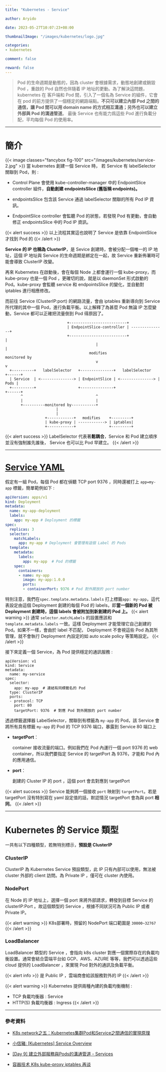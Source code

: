 ```yaml
---
title: "Kubernetes - Service"

author: Aryido

date: 2023-05-27T10:07:23+08:00

thumbnailImage: "/images/kubernetes/logo.jpg"

categories:
- kubernetes

comment: false

reward: false
---
```

<!--BODY-->
> Pod 的生命週期是動態的，因為 cluster 會根據需求，動態地創建或銷毀 Pod ，重啟的 Pod 自然也伴隨着 IP 地址的更動。為了解決這問題，kubernetes 在 客戶端和 Pod 間，引入了一個名為 Service 的組件，它會在 pod 的前方提供了一個穩定的網路端點。**不只可以建立內部 Pod 之間的通信，讓 Pod 間可以用 domain name 的方式相互溝通；另外也可以建立外部與 Pod 的溝通管道**。 最後 Service 也有能力爲這些 Pod 進行負載分配，平均每個 Pod 的使用率。
<!--more-->

---

# 簡介
{{< image classes="fancybox fig-100" src="/images/kubernetes/service-2.jpg" >}}
當 kubernetes 創建一個 Service 時， 若 Service 有 labelSelector 關聯到 Pod，則 :
  - Control Plane 會使用 kube-controller-manager 中的 EndpointSlice controller 組件，**自動創建 endpointsSlice (舊版稱 endpoints)。**

  - endpointsSlice 包含該 Service 通過 labelSelector 關聯的所有 Pod IP 資訊。

  - EndpointSlice controller  會監聽 Pod 的狀態，若發現 Pod 有更動，會自動修正 endpointsSlice 中的 Pod IP 資訊。

{{< alert success >}}
以上流程其實這也說明了 Service 是依靠 EndpointSlice 才找到 Pod 的
{{< /alert >}}


**Service 的 IP 也稱為 ClusterIP**，是 Sevice 創建時，會被分配一個唯一的 IP 地址，這個 IP 地址與 Service 的生命週期是綁定在一起，故 Service 重新佈署時可能會導致 ClusterIP 改變。

再來 Kubernetes 在啟動後，會在每個 Node 上都會運行一個 kube-proxy，而 kube-proxy 也是一個 Pod ，更確切的說，就是以 daemonSet 形式啟動的 Pod。kube-proxy 會監聽 service 和 endpointsSlice 的變化，並自動對 iptables 進行相應修改。

而前往 Service (ClusterIP:port) 的網路流量，會由 iptables 重新導向到 Service 所代理的其中一個 Pod，進行負載平衡。以上解釋了為甚麼 Pod 無論 IP 怎麼變動，Service 都可以正確把流量倒到 Pod 得原因了。

```
                            +--------------------------+
                            | EndpointSlice-controller | ---------------+
                            +--------------------------+                |
                                         |                              |
                                      modifies                     monitored by
                                         v                              v
  +----------+   labelSelector   +---------------+   labelSelector   +------+
  | Service  | <---------------> | EndpointSlice | <---------------> | Pods |
  +----------+                   +---------------+                   +------+
       ^                                 ^
       |                                 |
       +----------monitored by-----------+
                       |
                       |
                  +------------+   modifies    +---------+
                  | kube-proxy | ------------> | iptables|
                  +------------+               +---------+

```


{{< alert success >}}
LabelSelector 代表著**鬆耦合**，Service 和 Pod 建立順序並沒有強制誰先誰後， Service 也可以比 Pod 早建立。
{{< /alert >}}


---

# [Service YAML](https://kubernetes.io/docs/concepts/services-networking/service/)

假定有一組 Pod，每個 Pod 都在偵聽 TCP port 9376 ，同時還被打上 ```app=my-app``` 標籤，簡單範例如下 :
```YAML
apiVersion: apps/v1
kind: Deployment
metadata:
  name: my-app-deployment
  labels:
    app: my-app # Deployment 的標籤
spec:
  replicas: 3
  selector:
    matchLabels:
      app: my-app # Deployment 會管理有這個 Label 的 Pods
  template:
    metadata:
      labels:
        app: my-app  # Pod 的標籤
    spec:
      containers:
      - name: my-app
        image: my-app:1.0.0
        ports:
        - containerPort: 9376 # Pod 對外開放的 port number
```
特別注意，我們在```spec.template.metadata.labels```
打上標籤```app: my-app```，這代表設定由這個 Deployment 創建的每個 Pod 的 labels，即**當一個新的 Pod 被 Deployment 創建時，這個 labels 會被附加到新創建的 Pod 上。**
{{< alert warning >}}
通常 ```selector.matchLabels``` 的設置應該和 ```template.metadata.labels``` 一致。這樣 Deployment 才能管理它自己創建的 Pod。如果不一樣，會由於 label 不匹配， Deployment 不會視這些 Pod 為其所管理，就不會執行 Deployment 內設定的如 auto scale policy 等策略設定。
{{< /alert >}}



接下來定義一個 Service，為 Pod 提供穩定的通訊服務 :

```
apiVersion: v1
kind: Service
metadata:
  name: my-service
spec:
  selector:
    app: my-app  # 連結有同標籤名的 Pod
  type: ClusterIP
  ports:
  - protocol: TCP
    port: 80
    targetPort: 9376  # 對應 Pod 對外開放的 port number
```

透過標籤選擇器 LabelSelector，關聯到有標籤為 ```my-app``` 的 Pod，該 Service 會將所有具有標籤 ```my-app``` 的 Pod 的 TCP 9376 端口，暴露到 Service 80 端口上
- **targetPort**：

  container 接收流量的端口。例如我們在 Pod 內運行一個 port 9376 的 web container，所以我們要指定 Service 的 targetPort 為 9376，才能和 Pod 內的應用通信。
- **port**：

  創建的  Cluster IP 的 port ，這個 port 會去對應到 targetPort

{{< alert success >}}
Service 能夠將一個接收 ```port``` 映射到 ```targetPort```。若是 targetPort 沒有特別寫在 yaml 設定值的話，默認情況 targetPort 會為與 port **相同**。
{{< /alert >}}

---

# Kubernetes 的 Service 類型
一共有以下四種類型，若無特別標示，**預設是 ClusterIP**
###  ClusterIP

ClusterIP 為 Kubernetes Service 預設類型，此 IP 只有內部可以使用，無法被 cluster 外部的 client 訪問。為 Private IP ，僅可在 cluster 內使用。

### NodePort

在 Node 的 IP 地址上，選擇一個 port 來將外部請求，轉發到目標 Service 的 clusterIP:Port 。故這個類型的 Service ，根據不同狀況可為 Public IP 或者 Private IP。

{{< alert warning >}}
K8s部署時，預留的 NodePort 端口範圍是  ```30000~32767```
{{< /alert >}}

### LoadBalancer

LoadBalancer 類型的 Service ，會指向 k8s cluster 對應一個實際存在的負載均衡設置。通常會結合雲端平台如 GCP、AWS、AZURE 等等，我們可以透過這些 cloud 提供的 LoadBalancer ，來實現 Pod 對外的通訊及負載平衡。

{{< alert info >}}
是 Public IP ，雲端商會給該服務對外的 IP
{{< /alert >}}

{{< alert warning >}}
Kubernetes 提供兩種內建的負載均衡機制 :
- TCP 負載均衡器 : Service
- HTTP(S) 負載均衡器 : Ingress
{{< /alert >}}

---
### 參考資料

- [K8s network之五：Kubernetes集群Pod和Service之間通信的實現原理](https://marcuseddie.github.io/2021/K8s-Network-Architecture-section-five.html)

- [小信豬: [Kubernetes] Service Overview](https://godleon.github.io/blog/Kubernetes/k8s-Service-Overview/)

- [[Day 9] 建立外部服務與Pods的溝通管道 - Services](https://ithelp.ithome.com.tw/articles/10194344)

- [容器技术 K8s kube-proxy iptables 再谈](https://juejin.cn/post/7134143215380201479)

